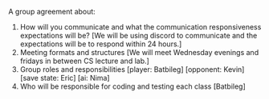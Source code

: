 A group agreement about:
1. How will you communicate and what the communication responsiveness expectations will be?
[We will be using discord to communicate and the expectations will be to respond within 24 hours.] 
2. Meeting formats and structures
[We will meet Wednesday evenings and fridays in between CS lecture and lab.] 
3. Group roles and responsibilities
[player: Batbileg]
[opponent: Kevin]
[save state: Eric]
[ai: Nima]
4. Who will be responsible for coding and testing each class
[Batbileg]
